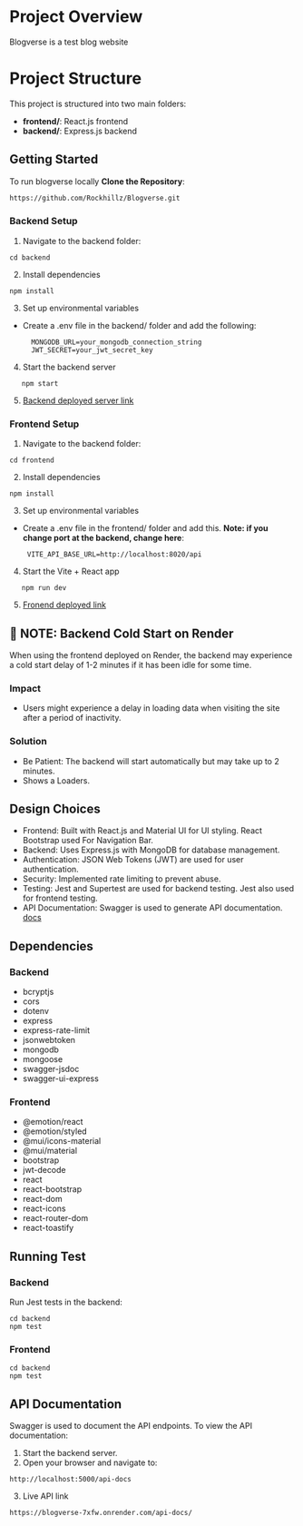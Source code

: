 # Project Overview
Blogverse is a test blog website

# Project Structure
This project is structured into two main folders:
- **frontend/**: React.js frontend
- **backend/**: Express.js backend
## Getting Started
To run blogverse locally
**Clone the Repository**:
   ```bash
https://github.com/Rockhillz/Blogverse.git
   ```

### Backend Setup

1. Navigate to the backend folder:
   
```
cd backend
```
2. Install dependencies
```
npm install
  ```
3. Set up environmental variables
- Create a .env file in the backend/ folder and add the following:
   ```
     MONGODB_URL=your_mongodb_connection_string
     JWT_SECRET=your_jwt_secret_key
  ```
4. Start the backend server
```
   npm start
```
5. [Backend deployed server link](https://blogverse-7xfw.onrender.com)

### Frontend Setup
1. Navigate to the backend folder:
   
```
cd frontend
```
2. Install dependencies
```
npm install
  ```
3. Set up environmental variables
- Create a .env file in the frontend/ folder and add this. **Note: if you change port at the backend, change here**:
   ```
    VITE_API_BASE_URL=http://localhost:8020/api
  ```
4. Start the Vite + React app
```
   npm run dev
```
5. [Fronend deployed link](https://web-blogverse.onrender.com)
## 🚀 NOTE: Backend Cold Start on Render
When using the frontend deployed on Render, the backend may experience a cold start delay of 1-2 minutes if it has been idle for some time.
### Impact
- Users might experience a delay in loading data when visiting the site after a period of inactivity.
### Solution
- Be Patient: The backend will start automatically but may take up to 2 minutes.
- Shows a Loaders.


## Design Choices
- Frontend: Built with React.js and Material UI for UI styling. React Bootstrap used For Navigation Bar.
- Backend: Uses Express.js with MongoDB for database management.
- Authentication: JSON Web Tokens (JWT) are used for user authentication.
- Security: Implemented rate limiting to prevent abuse.
- Testing: Jest and Supertest are used for backend testing. Jest also used for frontend testing.
- API Documentation: Swagger is used to generate API documentation. [docs](https://blogverse-7xfw.onrender.com/api-docs/)

## Dependencies
### Backend
- bcryptjs
- cors
- dotenv
- express
- express-rate-limit
- jsonwebtoken
- mongodb
- mongoose
- swagger-jsdoc
- swagger-ui-express
### Frontend
- @emotion/react
- @emotion/styled
- @mui/icons-material
- @mui/material
- bootstrap
- jwt-decode
- react
- react-bootstrap
- react-dom
- react-icons
- react-router-dom
- react-toastify

## Running Test
### Backend
Run Jest tests in the backend:
```
cd backend
npm test
```

### Frontend
```
cd backend
npm test
```
## API Documentation
Swagger is used to document the API endpoints. To view the API documentation:
1. Start the backend server.
2. Open your browser and navigate to:
```
http://localhost:5000/api-docs
```
3. Live API link
```
https://blogverse-7xfw.onrender.com/api-docs/
```
